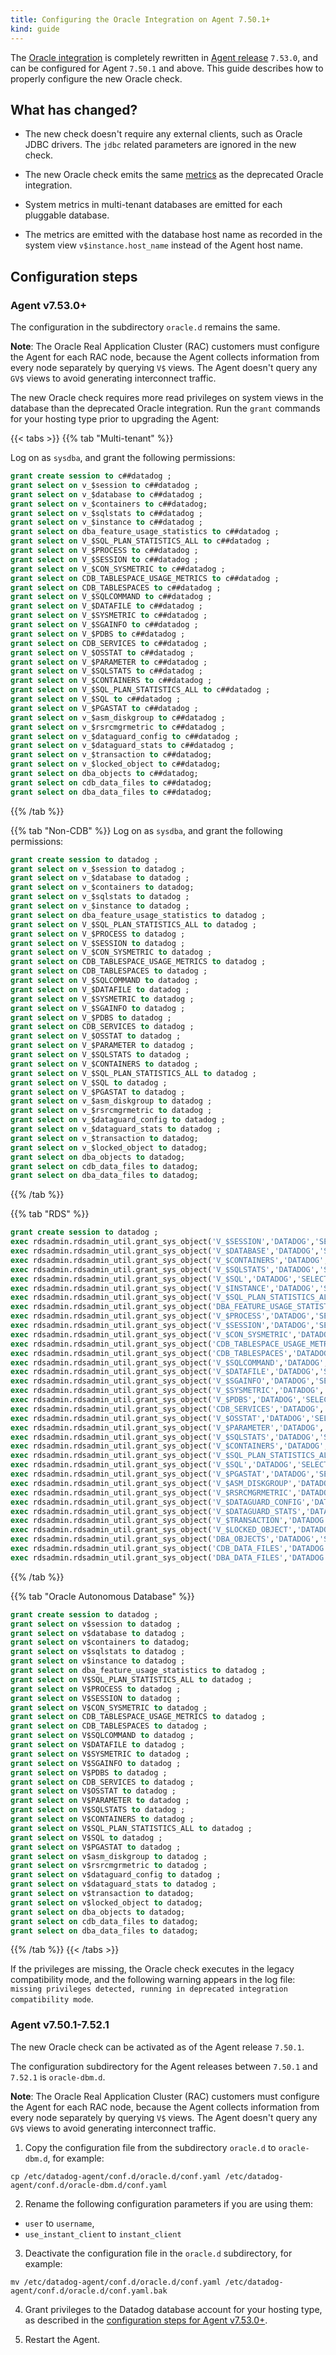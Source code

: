 ```yaml
---
title: Configuring the Oracle Integration on Agent 7.50.1+
kind: guide
---
```


The [Oracle integration][3] is completely rewritten in [Agent release][2] `7.53.0`, and can be configured for Agent `7.50.1` and above. This guide describes how to properly configure the new Oracle check.

## What has changed?

- The new check doesn't require any external clients, such as Oracle JDBC drivers. The `jdbc` related parameters are ignored in the new check.

- The new Oracle check emits the same [metrics][1] as the deprecated Oracle integration.

- System metrics in multi-tenant databases are emitted for each pluggable database.

- The metrics are emitted with the database host name as recorded in the system view `v$instance.host_name` instead of the Agent host name.

## Configuration steps

### Agent v7.53.0+

The configuration in the subdirectory `oracle.d` remains the same.

**Note**: The Oracle Real Application Cluster (RAC) customers must configure the Agent for each RAC node, because the Agent collects information from every node separately by querying `V$` views. The Agent doesn't query any `GV$` views to avoid generating interconnect traffic.

The new Oracle check requires more read privileges on system views in the database than the deprecated Oracle integration. Run the `grant` commands for your hosting type prior to upgrading the Agent:

{{< tabs >}}
{{% tab "Multi-tenant" %}}

Log on as `sysdba`, and grant the following permissions:

```SQL
grant create session to c##datadog ;
grant select on v_$session to c##datadog ;
grant select on v_$database to c##datadog ;
grant select on v_$containers to c##datadog;
grant select on v_$sqlstats to c##datadog ;
grant select on v_$instance to c##datadog ;
grant select on dba_feature_usage_statistics to c##datadog ;
grant select on V_$SQL_PLAN_STATISTICS_ALL to c##datadog ;
grant select on V_$PROCESS to c##datadog ;
grant select on V_$SESSION to c##datadog ;
grant select on V_$CON_SYSMETRIC to c##datadog ;
grant select on CDB_TABLESPACE_USAGE_METRICS to c##datadog ;
grant select on CDB_TABLESPACES to c##datadog ;
grant select on V_$SQLCOMMAND to c##datadog ;
grant select on V_$DATAFILE to c##datadog ;
grant select on V_$SYSMETRIC to c##datadog ;
grant select on V_$SGAINFO to c##datadog ;
grant select on V_$PDBS to c##datadog ;
grant select on CDB_SERVICES to c##datadog ;
grant select on V_$OSSTAT to c##datadog ;
grant select on V_$PARAMETER to c##datadog ;
grant select on V_$SQLSTATS to c##datadog ;
grant select on V_$CONTAINERS to c##datadog ;
grant select on V_$SQL_PLAN_STATISTICS_ALL to c##datadog ;
grant select on V_$SQL to c##datadog ;
grant select on V_$PGASTAT to c##datadog ;
grant select on v_$asm_diskgroup to c##datadog ;
grant select on v_$rsrcmgrmetric to c##datadog ;
grant select on v_$dataguard_config to c##datadog ;
grant select on v_$dataguard_stats to c##datadog ;
grant select on v_$transaction to c##datadog;
grant select on v_$locked_object to c##datadog;
grant select on dba_objects to c##datadog;
grant select on cdb_data_files to c##datadog;
grant select on dba_data_files to c##datadog;
```
{{% /tab %}}

{{% tab "Non-CDB" %}}
Log on as `sysdba`, and grant the following permissions:

```SQL
grant create session to datadog ;
grant select on v_$session to datadog ;
grant select on v_$database to datadog ;
grant select on v_$containers to datadog;
grant select on v_$sqlstats to datadog ;
grant select on v_$instance to datadog ;
grant select on dba_feature_usage_statistics to datadog ;
grant select on V_$SQL_PLAN_STATISTICS_ALL to datadog ;
grant select on V_$PROCESS to datadog ;
grant select on V_$SESSION to datadog ;
grant select on V_$CON_SYSMETRIC to datadog ;
grant select on CDB_TABLESPACE_USAGE_METRICS to datadog ;
grant select on CDB_TABLESPACES to datadog ;
grant select on V_$SQLCOMMAND to datadog ;
grant select on V_$DATAFILE to datadog ;
grant select on V_$SYSMETRIC to datadog ;
grant select on V_$SGAINFO to datadog ;
grant select on V_$PDBS to datadog ;
grant select on CDB_SERVICES to datadog ;
grant select on V_$OSSTAT to datadog ;
grant select on V_$PARAMETER to datadog ;
grant select on V_$SQLSTATS to datadog ;
grant select on V_$CONTAINERS to datadog ;
grant select on V_$SQL_PLAN_STATISTICS_ALL to datadog ;
grant select on V_$SQL to datadog ;
grant select on V_$PGASTAT to datadog ;
grant select on v_$asm_diskgroup to datadog ;
grant select on v_$rsrcmgrmetric to datadog ;
grant select on v_$dataguard_config to datadog ;
grant select on v_$dataguard_stats to datadog ;
grant select on v_$transaction to datadog;
grant select on v_$locked_object to datadog;
grant select on dba_objects to datadog;
grant select on cdb_data_files to datadog;
grant select on dba_data_files to datadog;
```
{{% /tab %}}

{{% tab "RDS" %}}
```SQL
grant create session to datadog ;
exec rdsadmin.rdsadmin_util.grant_sys_object('V_$SESSION','DATADOG','SELECT',p_grant_option => false);
exec rdsadmin.rdsadmin_util.grant_sys_object('V_$DATABASE','DATADOG','SELECT',p_grant_option => false);
exec rdsadmin.rdsadmin_util.grant_sys_object('V_$CONTAINERS','DATADOG','SELECT',p_grant_option => false);
exec rdsadmin.rdsadmin_util.grant_sys_object('V_$SQLSTATS','DATADOG','SELECT',p_grant_option => false);
exec rdsadmin.rdsadmin_util.grant_sys_object('V_$SQL','DATADOG','SELECT',p_grant_option => false);
exec rdsadmin.rdsadmin_util.grant_sys_object('V_$INSTANCE','DATADOG','SELECT',p_grant_option => false);
exec rdsadmin.rdsadmin_util.grant_sys_object('V_$SQL_PLAN_STATISTICS_ALL','DATADOG','SELECT',p_grant_option => false);
exec rdsadmin.rdsadmin_util.grant_sys_object('DBA_FEATURE_USAGE_STATISTICS','DATADOG','SELECT',p_grant_option => false);
exec rdsadmin.rdsadmin_util.grant_sys_object('V_$PROCESS','DATADOG','SELECT',p_grant_option => false);
exec rdsadmin.rdsadmin_util.grant_sys_object('V_$SESSION','DATADOG','SELECT',p_grant_option => false);
exec rdsadmin.rdsadmin_util.grant_sys_object('V_$CON_SYSMETRIC','DATADOG','SELECT',p_grant_option => false);
exec rdsadmin.rdsadmin_util.grant_sys_object('CDB_TABLESPACE_USAGE_METRICS','DATADOG','SELECT',p_grant_option => false);
exec rdsadmin.rdsadmin_util.grant_sys_object('CDB_TABLESPACES','DATADOG','SELECT',p_grant_option => false);
exec rdsadmin.rdsadmin_util.grant_sys_object('V_$SQLCOMMAND','DATADOG','SELECT',p_grant_option => false);
exec rdsadmin.rdsadmin_util.grant_sys_object('V_$DATAFILE','DATADOG','SELECT',p_grant_option => false);
exec rdsadmin.rdsadmin_util.grant_sys_object('V_$SGAINFO','DATADOG','SELECT',p_grant_option => false);
exec rdsadmin.rdsadmin_util.grant_sys_object('V_$SYSMETRIC','DATADOG','SELECT',p_grant_option => false);
exec rdsadmin.rdsadmin_util.grant_sys_object('V_$PDBS','DATADOG','SELECT',p_grant_option => false);
exec rdsadmin.rdsadmin_util.grant_sys_object('CDB_SERVICES','DATADOG','SELECT',p_grant_option => false);
exec rdsadmin.rdsadmin_util.grant_sys_object('V_$OSSTAT','DATADOG','SELECT',p_grant_option => false);
exec rdsadmin.rdsadmin_util.grant_sys_object('V_$PARAMETER','DATADOG','SELECT',p_grant_option => false);
exec rdsadmin.rdsadmin_util.grant_sys_object('V_$SQLSTATS','DATADOG','SELECT',p_grant_option => false);
exec rdsadmin.rdsadmin_util.grant_sys_object('V_$CONTAINERS','DATADOG','SELECT',p_grant_option => false);
exec rdsadmin.rdsadmin_util.grant_sys_object('V_$SQL_PLAN_STATISTICS_ALL','DATADOG','SELECT',p_grant_option => false);
exec rdsadmin.rdsadmin_util.grant_sys_object('V_$SQL','DATADOG','SELECT',p_grant_option => false);
exec rdsadmin.rdsadmin_util.grant_sys_object('V_$PGASTAT','DATADOG','SELECT',p_grant_option => false);
exec rdsadmin.rdsadmin_util.grant_sys_object('V_$ASM_DISKGROUP','DATADOG','SELECT',p_grant_option => false);
exec rdsadmin.rdsadmin_util.grant_sys_object('V_$RSRCMGRMETRIC','DATADOG','SELECT',p_grant_option => false);
exec rdsadmin.rdsadmin_util.grant_sys_object('V_$DATAGUARD_CONFIG','DATADOG','SELECT',p_grant_option => false);
exec rdsadmin.rdsadmin_util.grant_sys_object('V_$DATAGUARD_STATS','DATADOG','SELECT',p_grant_option => false);
exec rdsadmin.rdsadmin_util.grant_sys_object('V_$TRANSACTION','DATADOG','SELECT',p_grant_option => false);
exec rdsadmin.rdsadmin_util.grant_sys_object('V_$LOCKED_OBJECT','DATADOG','SELECT',p_grant_option => false);
exec rdsadmin.rdsadmin_util.grant_sys_object('DBA_OBJECTS','DATADOG','SELECT',p_grant_option => false);
exec rdsadmin.rdsadmin_util.grant_sys_object('CDB_DATA_FILES','DATADOG','SELECT',p_grant_option => false);
exec rdsadmin.rdsadmin_util.grant_sys_object('DBA_DATA_FILES','DATADOG','SELECT',p_grant_option => false);
```
{{% /tab %}}

{{% tab "Oracle Autonomous Database" %}}
```SQL
grant create session to datadog ;
grant select on v$session to datadog ;
grant select on v$database to datadog ;
grant select on v$containers to datadog;
grant select on v$sqlstats to datadog ;
grant select on v$instance to datadog ;
grant select on dba_feature_usage_statistics to datadog ;
grant select on V$SQL_PLAN_STATISTICS_ALL to datadog ;
grant select on V$PROCESS to datadog ;
grant select on V$SESSION to datadog ;
grant select on V$CON_SYSMETRIC to datadog ;
grant select on CDB_TABLESPACE_USAGE_METRICS to datadog ;
grant select on CDB_TABLESPACES to datadog ;
grant select on V$SQLCOMMAND to datadog ;
grant select on V$DATAFILE to datadog ;
grant select on V$SYSMETRIC to datadog ;
grant select on V$SGAINFO to datadog ;
grant select on V$PDBS to datadog ;
grant select on CDB_SERVICES to datadog ;
grant select on V$OSSTAT to datadog ;
grant select on V$PARAMETER to datadog ;
grant select on V$SQLSTATS to datadog ;
grant select on V$CONTAINERS to datadog ;
grant select on V$SQL_PLAN_STATISTICS_ALL to datadog ;
grant select on V$SQL to datadog ;
grant select on V$PGASTAT to datadog ;
grant select on v$asm_diskgroup to datadog ;
grant select on v$rsrcmgrmetric to datadog ;
grant select on v$dataguard_config to datadog ;
grant select on v$dataguard_stats to datadog ;
grant select on v$transaction to datadog;
grant select on v$locked_object to datadog;
grant select on dba_objects to datadog;
grant select on cdb_data_files to datadog;
grant select on dba_data_files to datadog;
```
{{% /tab %}}
{{< /tabs >}}

If the privileges are missing, the Oracle check executes in the legacy compatibility mode, and the following warning appears in the log file: `missing privileges detected, running in deprecated integration compatibility mode`.

### Agent v7.50.1-7.52.1

The new Oracle check can be activated as of the Agent release `7.50.1`.

The configuration subdirectory for the Agent releases between `7.50.1` and `7.52.1` is `oracle-dbm.d`.

**Note**: The Oracle Real Application Cluster (RAC) customers must configure the Agent for each RAC node, because the Agent collects information from every node separately by querying `V$` views. The Agent doesn't query any `GV$` views to avoid generating interconnect traffic.

1. Copy the configuration file from the subdirectory `oracle.d` to `oracle-dbm.d`, for example:

```shell
cp /etc/datadog-agent/conf.d/oracle.d/conf.yaml /etc/datadog-agent/conf.d/oracle-dbm.d/conf.yaml
```

2. Rename the following configuration parameters if you are using them:
- `user` to `username`,
- `use_instant_client` to `instant_client`

3. Deactivate the configuration file in the `oracle.d` subdirectory, for example:

```shell
mv /etc/datadog-agent/conf.d/oracle.d/conf.yaml /etc/datadog-agent/conf.d/oracle.d/conf.yaml.bak
```

4. Grant privileges to the Datadog database account for your hosting type, as described in the [configuration steps for Agent v7.53.0+](#agent-v7530).

5. Restart the Agent.

[1]: https://github.com/DataDog/integrations-core/blob/master/oracle/metadata.csv
[2]: https://github.com/DataDog/datadog-agent/releases
[3]: https://docs.datadoghq.com/integrations/oracle

